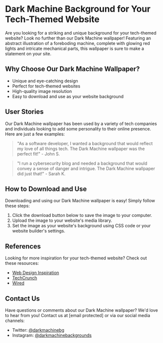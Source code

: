 <!--font:Alegreya-->

# Dark Machine Background for Your Tech-Themed Website

Are you looking for a striking and unique background for your tech-themed website? Look no further than our Dark Machine wallpaper! Featuring an abstract illustration of a foreboding machine, complete with glowing red lights and intricate mechanical parts, this wallpaper is sure to make a statement on your site.

## Why Choose Our Dark Machine Wallpaper?

- Unique and eye-catching design
- Perfect for tech-themed websites
- High-quality image resolution
- Easy to download and use as your website background

## User Stories

Our Dark Machine wallpaper has been used by a variety of tech companies and individuals looking to add some personality to their online presence. Here are just a few examples:

> "As a software developer, I wanted a background that would reflect my love of all things tech. The Dark Machine wallpaper was the perfect fit!" - John S.

> "I run a cybersecurity blog and needed a background that would convey a sense of danger and intrigue. The Dark Machine wallpaper did just that!" - Sarah K.

## How to Download and Use

Downloading and using our Dark Machine wallpaper is easy! Simply follow these steps:

1. Click the download button below to save the image to your computer.
2. Upload the image to your website's media library.
3. Set the image as your website's background using CSS code or your website builder's settings.

## References

Looking for more inspiration for your tech-themed website? Check out these resources:

- [Web Design Inspiration](#)
- [TechCrunch](#)
- [Wired](#)

## Contact Us

Have questions or comments about our Dark Machine wallpaper? We'd love to hear from you! Contact us at [email protected] or via our social media channels:

- Twitter: [@darkmachinebg](#)
- Instagram: [@darkmachinebackgrounds](#)

<!--

Write me content for website with wallpaper which alt text is:

"A wallpaper featuring an abstract illustration of a dark and ominous machine, with glowing red lights and mechanical parts."

The name/title of the page should not be 1:1 copy of the alt text but rather a real content of the website which is using this wallpaper.

- Use markdown format 
- Start with heading
- Heading should be short and concise
- The content should look like a real website 
- The website should not be about the wallpaper, wallpaper is just a related background
- Heading should be contain work "wallpaper" or "background"
- Include real sections like references, contact, user stories, etc. use things relevant to the page purpose.
- Feel free to use structure like headings, bullets, numbering, blockquotes, paragraphs, horizontal lines, etc.
- You can use formatting like bold or _italic_
- You can include UTF-8 emojis
- Links should be only #hash anchors (and you can refer to the document itself)
- Do not include images


---


# Dark Machine Background for Your Tech-Themed Website

Are you looking for a striking and unique background for your tech-themed website? Look no further than our Dark Machine wallpaper! Featuring an abstract illustration of a foreboding machine, complete with glowing red lights and intricate mechanical parts, this wallpaper is sure to make a statement on your site.

## Why Choose Our Dark Machine Wallpaper?

- Unique and eye-catching design
- Perfect for tech-themed websites
- High-quality image resolution
- Easy to download and use as your website background

## User Stories

Our Dark Machine wallpaper has been used by a variety of tech companies and individuals looking to add some personality to their online presence. Here are just a few examples:

> "As a software developer, I wanted a background that would reflect my love of all things tech. The Dark Machine wallpaper was the perfect fit!" - John S.

> "I run a cybersecurity blog and needed a background that would convey a sense of danger and intrigue. The Dark Machine wallpaper did just that!" - Sarah K.

## How to Download and Use

Downloading and using our Dark Machine wallpaper is easy! Simply follow these steps:

1. Click the download button below to save the image to your computer.
2. Upload the image to your website's media library.
3. Set the image as your website's background using CSS code or your website builder's settings.

## References

Looking for more inspiration for your tech-themed website? Check out these resources:

- [Web Design Inspiration](#)
- [TechCrunch](#)
- [Wired](#)

## Contact Us

Have questions or comments about our Dark Machine wallpaper? We'd love to hear from you! Contact us at [email protected] or via our social media channels:

- Twitter: [@darkmachinebg](#)
- Instagram: [@darkmachinebackgrounds](#)

-->
